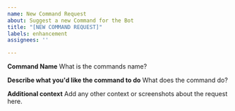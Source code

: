 ```yaml
---
name: New Command Request
about: Suggest a new Command for the Bot
title: "[NEW COMMAND REQUEST]"
labels: enhancement
assignees: ''

---
```


**Command Name**
What is the commands name?

**Describe what you'd like the command to do**
What does the command do?

**Additional context**
Add any other context or screenshots about the request here.
